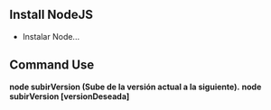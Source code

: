 
## Install NodeJS
- Instalar Node...

## Command Use
**node subirVersion (Sube de la versión actual a la siguiente).**
**node subirVersion [versionDeseada]**


